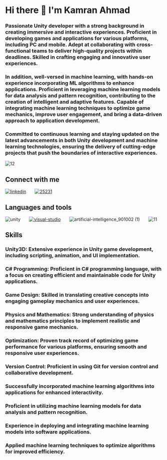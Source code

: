 # Hi there 👋 I'm Kamran Ahmad


### Passionate Unity developer with a strong background in creating immersive and interactive experiences. Proficient in developing games and applications for various platforms, including PC and mobile. Adept at collaborating with cross-functional teams to deliver high-quality projects within deadlines. Skilled in crafting engaging and innovative user experiences.

### In addition, well-versed in machine learning, with hands-on experience incorporating ML algorithms to enhance applications. Proficient in leveraging machine learning models for data analysis and pattern recognition, contributing to the creation of intelligent and adaptive features. Capable of integrating machine learning techniques to optimize game mechanics, improve user engagement, and bring a data-driven approach to application development.

### Committed to continuous learning and staying updated on the latest advancements in both Unity development and machine learning technologies, ensuring the delivery of cutting-edge projects that push the boundaries of interactive experiences.
 
 
![12](https://user-images.githubusercontent.com/68790390/184704243-77895f9e-7171-4826-aa04-cebe790a48f4.gif)
  
  
## Connect with me

[![linkedin](https://user-images.githubusercontent.com/68790390/184708576-2c3830d3-ae87-469b-8661-82b740b356ab.png)][1] &nbsp; &nbsp; &nbsp; [![25231](https://user-images.githubusercontent.com/68790390/184710199-e0f34e46-9f11-4db8-a936-2125e33bd155.png)][2]


## Languages and tools

![unity](https://github.com/kamranAhmad2aa3/kamranAhmad2aa3/assets/68790390/2326d114-53f2-4300-95c5-7bbec5f55b74) &nbsp; &nbsp; &nbsp; [![visual-studio](https://user-images.githubusercontent.com/68790390/184719097-68ca04a8-92ae-4f49-ac8b-61d05a8fae33.png)][4] &nbsp; &nbsp; &nbsp; ![artificial-intelligence_901002 (1)](https://github.com/kamranAhmad2aa3/kamranAhmad2aa3/assets/68790390/4cac4d03-f365-4620-b389-c85d67a55090) &nbsp; &nbsp; &nbsp; ![11](https://github.com/kamranAhmad2aa3/kamranAhmad2aa3/assets/68790390/b7cb78a9-9102-428e-8528-bf06e74429ab)



## Skills

### Unity3D: Extensive experience in Unity game development, including scripting, animation, and UI implementation.
### C# Programming: Proficient in C# programming language, with a focus on creating efficient and maintainable code for Unity applications.
### Game Design: Skilled in translating creative concepts into engaging gameplay mechanics and user experiences.
### Physics and Mathematics: Strong understanding of physics and mathematics principles to implement realistic and responsive game mechanics.
### Optimization: Proven track record of optimizing game performance for various platforms, ensuring smooth and responsive user experiences.
### Version Control: Proficient in using Git for version control and collaborative development.
### Successfully incorporated machine learning algorithms into applications for enhanced interactivity.
### Proficient in utilizing machine learning models for data analysis and pattern recognition.
### Experience in deploying and integrating machine learning models into software applications.
### Applied machine learning techniques to optimize algorithms for improved efficiency.




[1]: https://www.linkedin.com/in/kamran-ahmad-13a405182/
[2]: https://github.com/kamranAhmad2aa3
[4]: https://code.visualstudio.com/
